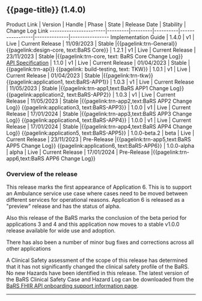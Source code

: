    ## {{page-title}} (1.4.0)

Product Link           | Version | Handle  | Phase    | State           | Release Date | Stability  | Change Log Link
-----------------------|---------|---------|----------|-----------------|--------------|----------------
Implementation Guide   | 1.4.0   | v1      | Live     | Current Release | 11/09/2023   | Stable     |{{pagelink:trn-General}}
{{pagelink:design-core, text:BaRS Core}}              | 1.2.1   | v1      | Live     | Current Release | 23/11/2023   | Stable     |{{pagelink:trn-core, text: BaRS Core Change Log}}  
[API Specification](https://digital.nhs.uk/developer/api-catalogue/booking-and-referral-fhir/v1_1_0)    | 1.1.0   | v1      | Live     | Current Release | 01/04/2023   | Stable     |{{pagelink:trn-api}}
{{pagelink: build-testing, text: TKW}}  | 1.0.1   | v1      | Live     | Current Release | 01/04/2023   | Stable     |{{pagelink:trn-tkw}} 
{{pagelink:application1, text:BaRS-APP1}}   | 1.0.3   | v1      | Live     | Current Release | 11/05/2023   | Stable     |{{pagelink:trn-app1,text:BaRS APP1 Change Log}}
{{pagelink:application2, text:BaRS-APP2}}   | 1.0.3   | v1      | Live     | Current Release | 11/05/2023   | Stable     |{{pagelink:trn-app2,text:BaRS APP2 Change Log}}
{{pagelink:application3, text:BaRS-APP3}}   | 1.0.0   | v1      | Live     | Current Release | 17/01/2024   | Stable |{{pagelink:trn-app3,text:BaRS APP3 Change Log}}
{{pagelink:application4, text:BaRS-APP4}}   | 1.0.0   | v1      | Live     | Current Release | 17/01/2024   | Stable |{{pagelink:trn-app4,text:BaRS APP4 Change Log}}
{{pagelink:application5, text:BaRS-APP5}}   | 1.0.0-beta.2  | beta      | Live     | Current Release | 23/11/2023   | Pre-Release |{{pagelink:trn-app5,text:BaRS APP5 Change Log}}
{{pagelink:application6, text:BaRS-APP6}}   | 1.0.0-alpha  | alpha      | Live     | Current Release | 17/01/2024   | Pre-Release |{{pagelink:trn-app6,text:BaRS APP6 Change Log}}

### Overview of the release

This release marks the first appearance of Application 6. This is to support an Ambulance service use case where cases need to be moved between different services for operational reasons. Application 6 is released as a "preview" release and has the status of alpha.

Also this release of the BaRS marks the conclusion of the beta period for applications 3 and 4 and this application now moves to a stable v1.0.0 release available for wide use and adoption.

There has also been a number of minor bug fixes and corrections across all other applications

A Clinical Safety assessment of the scope of this release has determined that it has not significantly changed the clinical safety profile of the BaRS. No new Hazards have been identified in this release. The latest version of the BaRS Clinical Safety Case and Hazard Log can be downloaded from the <a href="https://digital.nhs.uk/developer/api-catalogue/booking-and-referral-fhir/onboarding-support-information" target="_blank">BaRS FHIR API onboarding support information page</a>. 

<hr>
<br>